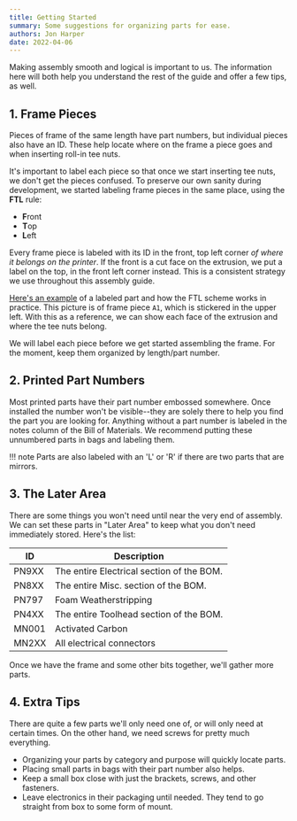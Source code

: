 ```yaml
---
title: Getting Started
summary: Some suggestions for organizing parts for ease.
authors: Jon Harper
date: 2022-04-06
---
```


Making assembly smooth and logical is important to us. The information here will both help you understand the rest of the guide and offer a few tips, as well.

## 1. Frame Pieces

Pieces of frame of the same length have part numbers, but individual pieces also have an ID. These help locate where on the frame a piece goes and when inserting roll-in tee nuts.

It's important to label each piece so that once we start inserting tee nuts, we don't get the pieces confused. To preserve our own sanity during development, we started labeling frame pieces in the same place, using the **FTL** rule:

- **F**ront
- **T**op
- **L**eft

Every frame piece is labeled with its ID in the front, top left corner *of where it belongs on the printer*. If the front is a cut face on the extrusion, we put a label on the top, in the front left corner instead. This is a consistent strategy we use throughout this assembly guide.

[Here's an example](../img/A1.jpg) of a labeled part and how the FTL scheme works in practice. This picture is of frame piece `A1`, which is stickered in the upper left. With this as a reference, we can show each face of the extrusion and where the tee nuts belong.

We will label each piece before we get started assembling the frame. For the moment, keep them organized by length/part number.

## 2. Printed Part Numbers

Most printed parts have their part number embossed somewhere. Once installed the number won't be visible--they are solely there to help you find the part you are looking for. Anything without a part number is labeled in the notes column of the Bill of Materials. We recommend putting these unnumbered parts in bags and labeling them.

!!! note
    Parts are also labeled with an 'L' or 'R' if there are two parts that are mirrors.

## 3. The Later Area

There are some things you won't need until near the very end of assembly. We can set these parts in "Later Area" to keep what you don't need immediately stored. Here's the list:

| ID | Description |
|---|---|
| PN9XX | The entire Electrical section of the BOM. |
| PN8XX | The entire Misc. section of the BOM. |
| PN797 | Foam Weatherstripping |
| PN4XX | The entire Toolhead section of the BOM. |
| MN001 | Activated Carbon |
| MN2XX | All electrical connectors |

Once we have the frame and some other bits together, we'll gather more parts.

## 4. Extra Tips

There are quite a few parts we'll only need one of, or will only need at certain times. On the other hand, we need screws for pretty much everything. 

- Organizing your parts by category and purpose will quickly locate parts.
- Placing small parts in bags with their part number also helps.
- Keep a small box close with just the brackets, screws, and other fasteners.
- Leave electronics in their packaging until needed. They tend to go straight from box to some form of mount.
